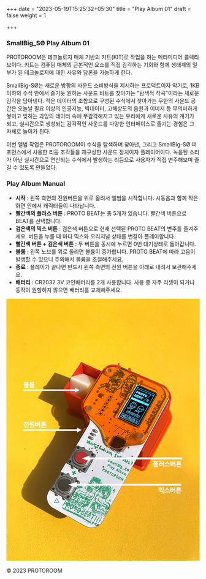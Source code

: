 +++
date = "2023-05-19T15:25:32+05:30"
title = "Play Album 01"
draft = false
weight = 1

+++

### SmallBig_SØ Play Album 01

PROTOROOM은 테크놀로지 매체 기반의 키트(KIT)로 작업을 하는 메타미디어 콜렉티브이다. 키트는 컴퓨팅 매체의 근본적인 요소를 직접 감각하는 기회와 함께 생태계의 일부가 된 테크놀로지에 대한 사유와 담론을 가능하게 한다.

SmallBig-SØ는 새로운 방향의 사운드 소비방식을 제시하는 프로덕트이자 악기로, 1KB 이하의 수식 안에서 즐기듯 원하는 사운드 비트를 찾아가는 “탐색적 작곡"이라는 새로운 감각을 담아낸다. 적은 데이터의 조합으로 구성된 수식에서 찾아가는 무한의 사운드 공간은 오늘날 필요 이상의 인공지능, 빅데이터, 고해상도의 음원과 이미지 등 무의미하게 쌓이고 잊히는 과잉의 데이터 속에 무감각해지고 있는 우리에게 새로운 사유의 계기가 되고, 실시간으로 생성되는 감각적인 사운드를 다양한 인터페이스로 즐기는 경험은 그 자체로 놀이가 된다.

이번 앨범 작업은 PROTOROOM이 수식을 탐색하며 찾아낸, 그리고 SmallBig-SØ 퍼포먼스에서 사용한 리듬 조각들을 재구성한 사운드 장치이자 플레이어이다. 녹음된 소리가 아닌 실시간으로 연산되는 수식에서 발생하는 리듬으로 사용자가 직접 변주해보며 즐길 수 있도록 만들었다.


### Play Album Manual

- **시작** : 왼쪽 측면의 전원버튼을 위로 올려서 앨범을 시작합니다. 시동음과 함께 작은 화면 안에서 캐릭터들이 나타납니다.
- **빨간색의 플러스 버튼** : PROTO BEAT는 총 5개가 있습니다. 빨간색 버튼으로 BEAT를 선택합니다.
- **검은색의 믹스 버튼** : 검은색 버튼으로 현재 선택된 PROTO BEAT의 변주를 즐겨주세요. 버튼을 누를 때 마다 믹스와 오리지널 상태를 번갈아 플레이합니다.
- **빨간색 버튼 + 검은색 버튼** : 두 버튼을 동시에 누르면 0번 대기상태로 돌아갑니다.
- **볼륨** : 왼쪽 노브를 위로 돌리면 볼륨이 증가합니다. PROTO BEAT에 따라 고음이 발생할 수 있으니 주의해서 볼륨을 조절해주세요.
- **종료** : 플레이가 끝나면 반드시 왼쪽 측면의 전원 버튼을 아래로 내려서 보관해주세요.
- **배터리** : CR2032 3V 코인배터리를 2개 사용합니다. 사용 중 자주 리셋이 되거나 동작이 원할하지 않으면 배터리를 교체해주세요.

![Album Manual](./smallbig_album_manual.jpg)



© 2023 PROTOROOM
